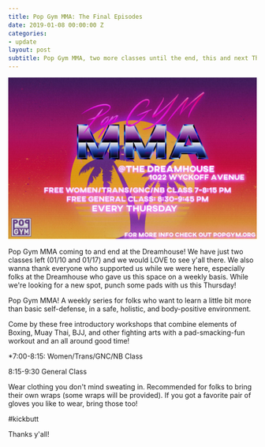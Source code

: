 ```yaml
---
title: Pop Gym MMA: The Final Episodes
date: 2019-01-08 00:00:00 Z
categories:
- update
layout: post
subtitle: Pop Gym MMA, two more classes until the end, this and next Thursday!
---
```


![Pop Gym MMA](/assets/mma.jpg)

Pop Gym MMA coming to and end at the Dreamhouse! We have just two classes left (01/10 and 01/17) and we would LOVE to see y'all there. We also wanna thank everyone who supported us while we were here, especially folks at the Dreamhouse who gave us this space on a weekly basis. While we're looking for a new spot, punch some pads with us this Thursday!

Pop Gym MMA! A weekly series for folks who want to learn a little bit more than basic self-defense, in a safe, holistic, and body-positive environment. 

Come by these free introductory workshops that combine elements of Boxing, Muay Thai, BJJ, and other fighting arts with a pad-smacking-fun workout and an all around good time!

*7:00-8:15: Women/Trans/GNC/NB Class

8:15-9:30 General Class

Wear clothing you don't mind sweating in. Recommended for folks to bring their own wraps (some wraps will be provided). If you got a favorite pair of gloves you like to wear, bring those too!

#kickbutt

Thanks y'all!
